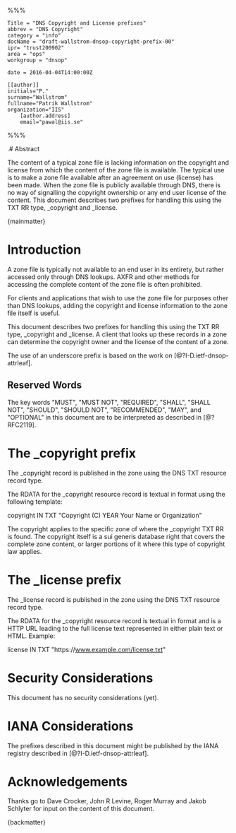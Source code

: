%%%

    Title = "DNS Copyright and License prefixes"
    abbrev = "DNS Copyright"
    category = "info"
    docName = "draft-wallstrom-dnsop-copyright-prefix-00"
    ipr= "trust200902"
    area = "ops"
    workgroup = "dnsop"
 
    date = 2016-04-04T14:00:00Z
 
    [[author]]
    initials="P."
    surname="Wallstrom"
    fullname="Patrik Wallstrom"
    organization="IIS"
        [author.address]
        email="pawal@iis.se"
 
%%%

.# Abstract

The content of a typical zone file is lacking information on the copyright
and license from which the content of the zone file is available. The
typical use is to make a zone file available after an agreement on use
(license) has been made. When the zone file is publicly available through
DNS, there is no way of signalling the copyright ownership or any end user
license of the content. This document describes two prefixes for handling
this using the TXT RR type, _copyright and _license.

{mainmatter}


# Introduction

A zone file is typically not available to an end user in its entirety,
but rather accessed only through DNS lookups. AXFR and other methods for
accessing the complete content of the zone file is often prohibited.

For clients and applications that wish to use the zone file for purposes
other than DNS lookups, adding the copyright and license information
to the zone file itself is useful.

This document describes two prefixes for handling this using the TXT RR
type, _copyright and _license. A client that looks up these records in a
zone can determine the copyright owner and the license of the content of a
zone.

The use of an underscore prefix is based on the work on
[@?I-D.ietf-dnsop-attrleaf].

## Reserved Words

The key words "MUST", "MUST NOT", "REQUIRED", "SHALL", "SHALL NOT", "SHOULD",
"SHOULD NOT", "RECOMMENDED", "MAY", and "OPTIONAL" in this document are to be
interpreted as described in [@?RFC2119].


# The _copyright prefix

The _copyright record is published in the zone using the DNS TXT resource
record type.

The RDATA for the _copyright resource record is textual in format using the
following template:

copyright IN TXT "Copyright (C) YEAR Your Name or Organization"

The copyright applies to the specific zone of where the _copyright TXT RR
is found. The copyright itself is a sui generis database right that covers
the complete zone content, or larger portions of it where this type of
copyright law applies.


# The _license prefix

The _license record is published in the zone using the DNS TXT resource
record type.

The RDATA for the _copyright resource record is textual in format and is
a HTTP URL leading to the full license text represented in either plain
text or HTML. Example:

license IN TXT &quot;https\://www.example.com/license.txt&quot;


# Security Considerations

This document has no security considerations (yet).


# IANA Considerations

The prefixes described in this document might be published by the IANA
registry described in [@?I-D.ietf-dnsop-attrleaf].


# Acknowledgements

Thanks go to Dave Crocker, John R Levine, Roger Murray and Jakob Schlyter
for input on the content of this document.

{backmatter}
